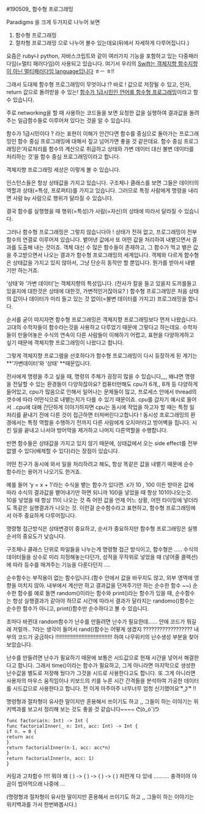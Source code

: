 #190509_ 함수형 프로그래밍



Paradigms 을 크게 두가지로 나누어 보면
1. 함수형 프로그래밍 
2. 절차형 프로그래밍
으로 나누어 볼수 있는데요(뒤에서 자세하게 다루어집니다.)


요즘은 ruby나 python, 자바스크립트와 같이 여러가지 기능을 포함하고 있는 다중패러다임(=멀티 패러다임)이 사용되고 있습니다.
여기서 우리의 <u>Swift는 객체지향 함수지향이 아닌 멀티패러다임 language입니다</u> ㅎㅡ ㅎ!!

그래서 도대체 함수형 프로그래밍이 무엇이냐 !?
바로 ! 값으로 저장될 수 있고, 인자, return 값으로 돌려받을 수 있는! <u>함수가 1급시민인 언어를 함수형 프로그래밍</u>이라고 할 수 있습니다. 

주로 networking을 할 때 사용하는 코드들을 보면 요청한 값을 실행하여 결과값을 돌려주는 일급함수들로 이루어져 있다는 것을 알 수 있습니다.

함수가 1급시민이다 ? 라는 표현이 이해가 안간다면 함수를 중심으로 돌아가는 프로그래밍인 함수 중심 프로그래밍에 대해서 짚고 넘어가면 좋을 것 같은데요.
함수 중심 프로그래밍은‘자료처리를 함수의 계산으로 취급하고 상태와 가변 데이터 대신 불변 데이터를 처리하는 것’을 함수 중심 프로그래밍이라고 합니다.

객체지향 프로그래밍 세상은 이렇게 볼 수 있습니다.

인스턴스들은 항상 상태값을 가지고 있습니다. 구조체나 클래스를 보면 그들은 데이터의 역할과 상태(=특성, 프로퍼티)를 가지고 있습니다. 그러므로 특정 사람에게 명령을 내리면 사람 by 사람으로 행위가 달라질 수 있습니다. 


결국 함수를 실행했을 때 행위(=특성)가 사람(=자신)의 상태에 따라서 달라질 수 있습니다.


그러나 함수형 프로그래밍은 그렇지 않습니다아 !
상태가 전혀 없고, 프로그래밍이 전부 함수의 연결로 이루어져 있습니다. 
뱉어낸 값에서 또 어떤 값을 처리하여 내뱉으면서 결과를 도출해 내는 것이죠.
객체 대신 수 많은 함수들이 존재하고, 그 함수가 먹고 뱉은 값을 주고받으면서 나오는 결과가 함수형 프로그래밍의 세계입니다.
객체와 다르게 함수형은 상태값을 가지고 있지 않아서, 그냥 단순히 동작만 할 뿐입니다. 뭔가를 받아서 내뱉기만 하는거죠.


‘상태’와 ‘가변 데이터’는 객체지향의 특성입니다. (전사가 칼을 들고 있을지 도끼를들고있을지에 대한것은 상태에 대한것, 가변적인거잖아요? )
함수형 프로그래밍은 처음 상태의 값이나 데이터가 미리 들고 있는 것 없이(=불변 데이터를 가지고) 프로그래밍을 합니다.


순서를 굳이 따지자면 함수형 프로그래밍은 객체지향 프로그래밍보다 먼저 나왔습니다.
고대의 수학자들이 함수라는것을 사용하고 다루었기 때문에 그렇다고 하는데요.
수학자들이 만들어놓은 수식의 연속이 다른 사람들이 이해하기 어렵고, 표현을 다양하게하고 싶기 때문에 객체지향 프로그래밍이 나왔다고 합니다.

그렇게 객체지향 프로그램을 선호하다가 함수형 프로그래밍이 다시 등장하게 된 계기는 **‘가변데이터’와 ‘상태’ **때문입니다.


전사에게 명령을 주고 싶을 때, 명령의 주체가 굉장히 많을 수 있습니다,,,, 왜냐면 명령을 전달할 수 있는 환경들이 다양하잖아요? 컴퓨터만해도 cpu가 6개,, 8개 등 다양하게 들어있고, cpu가 많음으로 인해서 일어나는 문제들이 많고, 프로세스 안에서 thread의 갯수에 따라 어떤식으로 내뱉는지가 다를 수 있기 때문이죠.
cpu를 갑자기 예시로 들어서 ..cpu에 대해 간단하게 이야기하자면 cpu는 동시에 작업을 하고자 할 때는 특정 일처리를 끝내기 전에 다른 것이 접근하면 터져버린다고합니다 ! 동시성 프로그래밍의 환경에서는 특정 역할을 수행하기 전까지 다른 사람에게 오지마!라고 방어벽을 칩니다. 시킨 일을 끝내고 나서야 방어막을 제거하고 나머지 다른역할을 수행합니다.


반면 함수들은 상태값을 가지고 있지 않기 때문에, 상태값에서 오는 side effect를 전부 없앨 수 있다(배제할 수 있다)라는 장점이 있습니다.


어떤 친구가 동시에 와서 일을 처리하려고 해도, 항상 똑같은 값을 내뱉기 때문에 순수 함수라는 용어가 나오기도 한거죠.


예를 들어 ‘y = x + 1’라는 수식을 뱉는 함수가 있다면.
x가 10 , 100 이든 받아온 값에 따라 수식의 결과값을 뱉어내기만 하면 되니까
100을 넣었을 때 항상 101이나오는것. 10을 넣었을 때 항상 11이 나오는 것 즉 어떤 값을 언제 어느 상황, 어떤 타이밍에 넣더라도 똑같은 실행결과가 나오는 것. 이런걸 순수함수라고 표현하고, 함수형 프로그래밍에서 아주 중요하게 다루어집니다.


명령형 접근방식은 상태변경이 중요하고, 순서가 중요하지만 함수형 프로그래밍은 실행순서의 중요도가 낮습니다.


구조체나 클래스 단위로 파일들을 나누는게 명령형 접근 방식이고, 함수형은 ….. 수식의 데이터들을 상수로 미리 지정해놓는다던가, 성적을 무작위로 넣었을 때 (넣어줄 콜렉션)에 따라 등수를 매겨주는 기능을 다룬다던지 ….


순수함수는 부작용이 없는 함수입니다.(함수 안에서 값을 바꾸지도 않고, 외부 영역에 영향을 미치지 않아. 내부에서 계산만 하고 결과값을 던져주기만 하는 순수한 함수 ~~)
순수한 함수를 예로 들면 random()이라는 함수와 print()라는 함수가 있을 때, 순수함수는 항상 실행결과가 같아야 하므로 시간에 따라서 결과가 달라지는 randomo()함수는 순수한 함수가 아니고, print()함수만 순수하다고 볼 수 있습니다.


초마다 바뀐대 random함수가 난수를 만들려면 난수가 필요한데…… 안에 코드가 뭐길래 저럴까.. ?라는 생각이 들어서
rand()함수는 어떻게 생겼지 ?????????????????? 내부의 코드가 궁금하다 !!!!!!!!!!!!!!!!!!!!!!!!!!!!!!!!!!!!! 하여 나무위키의 난수생성 부분을 찾아보았습니다.


난수를 만들려면 난수가 필요하기 때문에 보통은 시드값으로 현재 시간을 넣어서 해결한다고 합니다. 그래서 time()이라는 함수가 필요하고, 그게 아니라면 마지막으로 생성한 난수값을 별도로 저장해 뒀다가 그것을 시드로 사용한다고도 합니다. 또 그게 아니라면 사용자의 마우스 움직임이나 키보드의 키를 누른 시간 간격들을 분석하여 가공한 데이터를 시드값으로 사용한다고 합니다. 전 이게 아주아주 너무너무 엄청 신기했어요 ͡° ͜ʖ ͡° !!


명령형과 절차형이 유사한 말이지만 혼용해서 쓰이기도 하고 ,, 그들이 하는 이야기는 위키백과를 보고서 정리해 보는 것도 좋을 것 같습니다~~~~ ᕦ(ò_óˇ)ᕤ



```
func factoria(n: Int) -> Int {
func factorialInner(_ n: Int, acc: Int) -> Int {
if n. = 0 {
return acc
}
return factorialInner(n-1, acc: acc*n)
}
return factorialInner(n, acc: 1)
}

```

커링과 고차함수 !!!! 뭐야 왜 ( ) -> ( ) -> ( ) -> ( ) 저런게 다 있네 .......... 충격이야 
야곰이 씹어먹으래 나중에 ...


(명령형과 절차형이 유사한 말이지만 혼용해서 쓰이기도 하고 ,, 그들이 하는 이야기는 위키백과를 가서 한번봐봅시다.)

